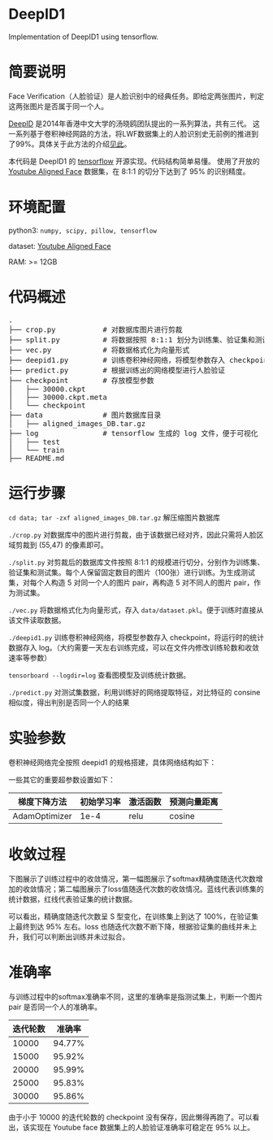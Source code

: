 DeepID1
===
Implementation of DeepID1 using tensorflow.

# 简要说明
Face Verification（人脸验证）是人脸识别中的经典任务。即给定两张图片，判定这两张图片是否属于同一个人。

[DeepID](http://mmlab.ie.cuhk.edu.hk/pdf/YiSun_CVPR14.pdf) 是2014年香港中文大学的汤晓鸥团队提出的一系列算法，共有三代。
这一系列基于卷积神经网路的方法，将LWF数据集上的人脸识别史无前例的推进到了99%。具体关于此方法的介绍[见此](http://blog.csdn.net/stdcoutzyx/article/details/42091205)。

本代码是 DeepID1 的 [tensorflow](https://www.tensorflow.org/) 开源实现。代码结构简单易懂。
使用了开放的 [Youtube Aligned Face](http://www.cs.tau.ac.il/~wolf/ytfaces/) 数据集，在 8:1:1 的切分下达到了 95% 的识别精度。

# 环境配置
python3: `numpy, scipy, pillow, tensorflow`

dataset: [Youtube Aligned Face](http://www.cs.tau.ac.il/~wolf/ytfaces/)

RAM: >= 12GB

# 代码概述
<pre>
.
├── crop.py           # 对数据库图片进行剪裁
├── split.py          # 将数据按照 8:1:1 划分为训练集、验证集和测试集
├── vec.py            # 将数据格式化为向量形式
├── deepid1.py        # 训练卷积神经网络，将模型参数存入 checkpoint
├── predict.py        # 根据训练出的网络模型进行人脸验证
├── checkpoint        # 存放模型参数
│   ├── 30000.ckpt
│   ├── 30000.ckpt.meta
│   └── checkpoint
├── data              # 图片数据库目录
│   ├── aligned_images_DB.tar.gz
├── log               # tensorflow 生成的 log 文件，便于可视化
│   ├── test
│   └── train
├── README.md
</pre>

# 运行步骤
`cd data; tar -zxf aligned_images_DB.tar.gz` 解压缩图片数据库

`./crop.py` 对数据库中的图片进行剪裁，由于该数据已经对齐，因此只需将人脸区域剪裁到 (55,47) 的像素即可。

`./split.py` 对剪裁后的数据库文件按照 8:1:1 的规模进行切分，分别作为训练集、验证集和测试集。每个人保留固定数目的图片（100张）进行训练。为生成测试集，对每个人构造 5 对同一个人的图片 pair，再构造 5 对不同人的图片 pair，作为测试集。

`./vec.py` 将数据格式化为向量形式，存入 `data/dataset.pkl`。便于训练时直接从该文件读取数据。

`./deepid1.py` 训练卷积神经网络，将模型参数存入 checkpoint，将运行时的统计数据存入 log。（大约需要一天左右训练完成，可以在文件内修改训练轮数和收敛速率等参数）

`tensorboard --logdir=log` 查看图模型及训练统计数据。

`./predict.py` 对测试集数据，利用训练好的网络提取特征，对比特征的 consine 相似度，得出判别是否同一个人的结果

# 实验参数
卷积神经网络完全按照 deepid1 的规格搭建，具体网络结构如下：

一些其它的重要超参数设置如下：

|梯度下降方法|初始学习率|激活函数|预测向量距离|
|----------|--------|-------|----------|
|AdamOptimizer| 1e-4|   relu|    cosine|

# 收敛过程
下图展示了训练过程中的收敛情况，第一幅图展示了softmax精确度随迭代次数增加的收敛情况；第二幅图展示了loss值随迭代次数的收敛情况。蓝线代表训练集的统计数据，红线代表验证集的统计数据。

可以看出，精确度随迭代次数呈 S 型变化，在训练集上到达了 100%，在验证集上最终到达 95% 左右。loss 也随迭代次数不断下降，根据验证集的曲线并未上升，我们可以判断出训练并未过拟合。

# 准确率
与训练过程中的softmax准确率不同，这里的准确率是指测试集上，判断一个图片 pair 是否同一个人的准确率。

|迭代轮数|准确率|
|-----|------|
|10000|94.77%|
|15000|95.92%|
|20000|95.99%|
|25000|95.83%|
|30000|95.86%|
由于小于 10000 的迭代轮数的 checkpoint 没有保存，因此懒得再跑了。可以看出，该实现在 Youtube face 数据集上的人脸验证准确率可稳定在 95% 以上。
